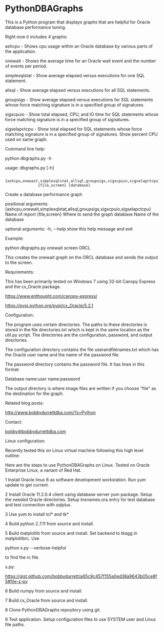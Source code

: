 # PythonDBAGraphs

This is a Python program that displays graphs that
are helpful for Oracle database performance tuning.

Right now it includes 4 graphs:

ashcpu - Shows cpu usage within an Oracle database
         by various parts of the application.

onewait - Shows the average time for an Oracle wait
          event and the number of events per period.
          
simplesqlstat - Show average elapsed versus executions
                for one SQL statement.

allsql - Show average elapsed versus executions
         for all SQL statements.
         
groupsigs - Show average elapsed versus executions
            for SQL statements whose force matching
            signature is in a specified group of
            signatures.
          
sigscpuio - Show total elapsed, CPU, and IO time
            for SQL statements whose force matching
            signature is in a specified group of
            signatures.

sigselapctcpu - Show total elapsed for SQL statements 
                whose force matching signature is in a 
                specified group of signatures. Show 
                percent CPU used on same graph.
          
Command line help:

python dbgraphs.py -h

usage: dbgraphs.py [-h]

                   {ashcpu,onewait,simplesqlstat,allsql,groupsigs,sigscpuio,sigselapctcpu}
                   {file,screen} [database]

Create a database performance graph

positional arguments:
  {ashcpu,onewait,simplesqlstat,allsql,groupsigs,sigscpuio,sigselapctcpu}
                        Name of report
  {file,screen}         Where to send the graph
  database              Name of the database

optional arguments:
  -h, --help            show this help message and exit

Example:

python dbgraphs.py onewait screen ORCL

This creates the onewait graph on the ORCL database and sends the output to 
the screen.

Requirements:

This has been primarily tested on Windows 7 using 32-bit
Canopy Express and the cx_Oracle package.

https://www.enthought.com/canopy-express/

https://pypi.python.org/pypi/cx_Oracle/5.2.1

Configuration:

The program uses certain directories. The paths to these directories
is stored in the file directories.txt which is kept in the same 
location as the util.py script. The directories are the configuration, 
password, and output directories.

The configuration directory contains the file userandfilenames.txt
which has the Oracle user name and the name of the password file.

The password directory contains the password file. It has lines in this 
format:

Database name:user name:password

The output directory is where image files are written if you choose
"file" as the destination for the graph.

Related blog posts:

http://www.bobbydurrettdba.com/?s=Python

Contact:

bobby@bobbydurrettdba.com

Linux configuration:

Recently tested this on Linux virtual machine following this high level outline:

Here are the steps to use PythonDBAGraphs on Linux. Tested on Oracle Enterprise
Linux, a variant of Red Hat.

1 Install Oracle linux 6 as software development workstation.
Run yum update to get current.

2 Install Oracle 11.2.0.4 client using database server yum package. Setup the 
needed Oracle directories. Setup tnsnames.ora entry for test database
and test connection with sqlplus.

3 Use yum to install tcl* and tk*

4 Build python 2.7.11 from source and install.

5 Build matplotlib from source and install.
Set backend to tkagg in matplotlibrc. Use

python s.py --verbose-helpful 

to find the rc file.

s.py:

https://gist.github.com/bobbydurrett/a65c9c457f155a0ed38a9643b05ce8f5#file-s-py

6 Build numpy from source and install.

7 Build cx_Oracle from source and install.

8 Clone PythonDBAGraphs repository using git.

9 Test application. Setup configuration files
to use SYSTEM user and Linux file paths.

